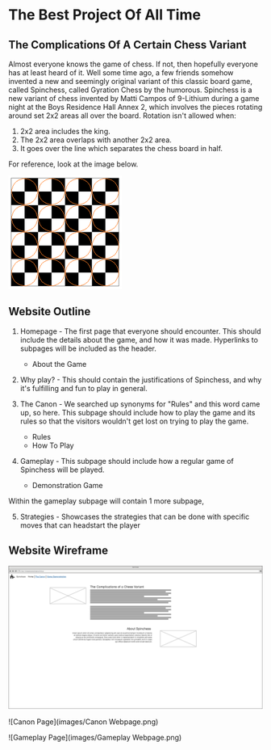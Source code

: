 # The Best Project Of All Time
## The Complications Of A Certain Chess Variant

Almost everyone knows the game of chess. If not, then hopefully everyone has at least heard of it. Well some time ago, a few friends somehow invented a new and seemingly original variant of this classic board game, called Spinchess, called Gyration Chess by the humorous. Spinchess is a new variant of chess invented by Matti Campos of 9-Lithium during a game night at the Boys Residence Hall Annex 2, which involves the pieces rotating around set 2x2 areas all over the board. Rotation isn't allowed when:
1. 2x2 area includes the king.
2. The 2x2 area overlaps with another 2x2 area.
3. It goes over the line which separates the chess board in half.

For reference, look at the image below.

![ChessBoard](/images/gyrate.png)

## Website Outline

1. Homepage - The first page that everyone should encounter. This should include the details about the game, and how it was made. Hyperlinks to subpages will be included as the header.
   - About the Game 

2. Why play? - This should contain the justifications of Spinchess, and why it's fulfilling and fun to play in general.
 
3. The Canon - We searched up synonyms for "Rules" and this word came up, so here. This subpage should include how to play the game and its rules so that the visitors wouldn't get lost on trying to play the game.
   - Rules
   - How To Play

4. Gameplay - This subpage should include how a regular game of Spinchess will be played.
   - Demonstration Game
  
Within the gameplay subpage will contain 1 more subpage, 

5. Strategies - Showcases the strategies that can be done with specific moves that can headstart the player

## Website Wireframe

![Homepage](images/Homepage.png)


![Canon Page](images/Canon Webpage.png)


![Gameplay Page](images/Gameplay Webpage.png)
